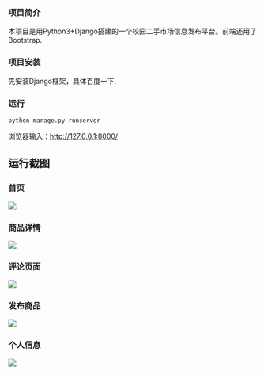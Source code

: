 ### 项目简介

本项目是用Python3+Django搭建的一个校园二手市场信息发布平台。前端还用了Bootstrap.

### 项目安装

先安装Django框架，具体百度一下.

### 运行
```
python manage.py runserver
```
浏览器输入：http://127.0.0.1:8000/

## 运行截图

### 首页

![](https://github.com/starbt/flea_market/raw/master/screenshot/index.png)

### 商品详情

![](https://github.com/starbt/flea_market/raw/master/screenshot/goods.png)

### 评论页面

![](https://github.com/starbt/flea_market/raw/master/screenshot/comment.png)

### 发布商品

![](https://github.com/starbt/flea_market/raw/master/screenshot/publish_goods.png)

### 个人信息

![](https://github.com/starbt/flea_market/raw/master/screenshot/personal_information.png)
